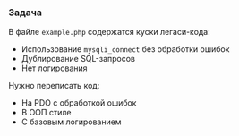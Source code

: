 ### Задача
В файле `example.php` содержатся куски легаси-кода:
- Использование `mysqli_connect` без обработки ошибок
- Дублирование SQL-запросов
- Нет логирования

Нужно переписать код:
- На PDO с обработкой ошибок
- В ООП стиле
- С базовым логированием